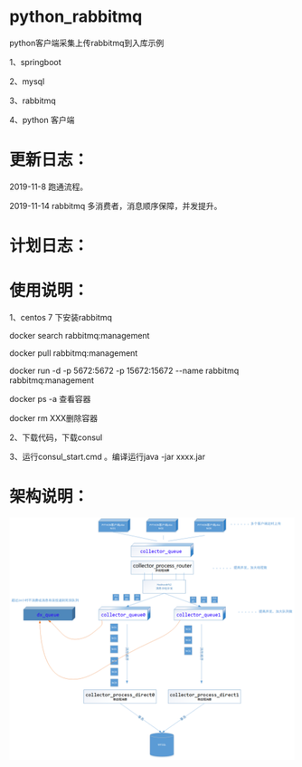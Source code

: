 # python_rabbitmq
python客户端采集上传rabbitmq到入库示例

1、springboot 

2、mysql

3、rabbitmq

4、python 客户端

# 更新日志：

2019-11-8  跑通流程。

2019-11-14 rabbitmq 多消费者，消息顺序保障，并发提升。

# 计划日志：

# 使用说明：

1、centos 7 下安装rabbitmq 

docker search rabbitmq:management

docker pull rabbitmq:management

docker run -d -p 5672:5672 -p 15672:15672 --name rabbitmq rabbitmq:management

docker ps -a 查看容器

docker rm XXX删除容器

2、下载代码，下载consul

3、运行consul_start.cmd 。编译运行java -jar xxxx.jar


# 架构说明：

![](https://github.com/lanyu-op/python_rabbitmq/blob/master/%E6%9E%B6%E6%9E%84%E8%AF%B4%E6%98%8E.png)  
